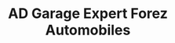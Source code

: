 ---
title: "AD Garage Expert Forez Automobiles"
url: /saint-yorre/ad-garage-expert-forez-automobiles/
shop: Autowerkstatt
---